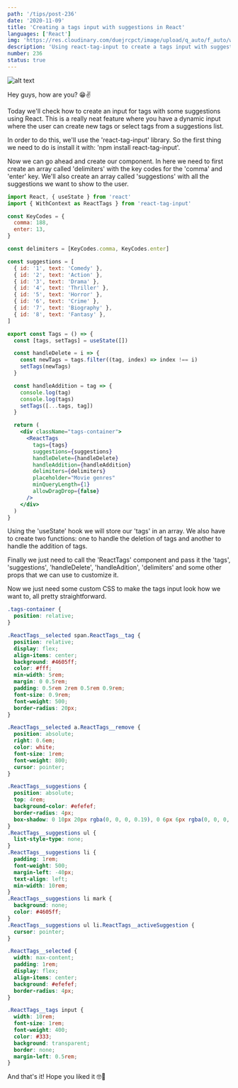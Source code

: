 ```yaml
---
path: '/tips/post-236'
date: '2020-11-09'
title: 'Creating a tags input with suggestions in React'
languages: ['React']
img: 'https://res.cloudinary.com/duejrcpct/image/upload/q_auto/f_auto/w_1000/v1604937497/tips/236-1_pr6zuh.png'
description: 'Using react-tag-input to create a tags input with suggestions'
number: 236
status: true
---
```


![alt text](https://res.cloudinary.com/duejrcpct/image/upload/q_auto/v1604937545/tips/236-2_sudfbo.gif 'Tags input in React')

Hey guys, how are you? 😁✌️

Today we'll check how to create an input for tags with some suggestions using React. This is a really neat feature where you have a dynamic input where the user can create new tags or select tags from a suggestions list.

In order to do this, we'll use the 'react-tag-input' library. So the first thing we need to do is install it with: 'npm install react-tag-input'.

Now we can go ahead and create our component. In here we need to first create an array called 'delimiters' with the key codes for the 'comma' and 'enter' key. We'll also create an array called 'suggestions' with all the suggestions we want to show to the user.

```jsx
import React, { useState } from 'react'
import { WithContext as ReactTags } from 'react-tag-input'

const KeyCodes = {
  comma: 188,
  enter: 13,
}

const delimiters = [KeyCodes.comma, KeyCodes.enter]

const suggestions = [
  { id: '1', text: 'Comedy' },
  { id: '2', text: 'Action' },
  { id: '3', text: 'Drama' },
  { id: '4', text: 'Thriller' },
  { id: '5', text: 'Horror' },
  { id: '6', text: 'Crime' },
  { id: '7', text: 'Biography' },
  { id: '8', text: 'Fantasy' },
]

export const Tags = () => {
  const [tags, setTags] = useState([])

  const handleDelete = i => {
    const newTags = tags.filter((tag, index) => index !== i)
    setTags(newTags)
  }

  const handleAddition = tag => {
    console.log(tag)
    console.log(tags)
    setTags([...tags, tag])
  }

  return (
    <div className="tags-container">
      <ReactTags
        tags={tags}
        suggestions={suggestions}
        handleDelete={handleDelete}
        handleAddition={handleAddition}
        delimiters={delimiters}
        placeholder="Movie genres"
        minQueryLength={1}
        allowDragDrop={false}
      />
    </div>
  )
}
```

Using the 'useState' hook we will store our 'tags' in an array. We also have to create two functions: one to handle the deletion of tags and another to handle the addition of tags.

Finally we just need to call the 'ReactTags' component and pass it the 'tags', 'suggestions', 'handleDelete', 'handleAdition', 'delimiters' and some other props that we can use to customize it.

Now we just need some custom CSS to make the tags input look how we want to, all pretty straightforward.

```css
.tags-container {
  position: relative;
}

.ReactTags__selected span.ReactTags__tag {
  position: relative;
  display: flex;
  align-items: center;
  background: #4605ff;
  color: #fff;
  min-width: 5rem;
  margin: 0 0.5rem;
  padding: 0.5rem 2rem 0.5rem 0.9rem;
  font-size: 0.9rem;
  font-weight: 500;
  border-radius: 20px;
}

.ReactTags__selected a.ReactTags__remove {
  position: absolute;
  right: 0.6em;
  color: white;
  font-size: 1rem;
  font-weight: 800;
  cursor: pointer;
}

.ReactTags__suggestions {
  position: absolute;
  top: 4rem;
  background-color: #efefef;
  border-radius: 4px;
  box-shadow: 0 10px 20px rgba(0, 0, 0, 0.19), 0 6px 6px rgba(0, 0, 0, 0.23);
}
.ReactTags__suggestions ul {
  list-style-type: none;
}
.ReactTags__suggestions li {
  padding: 1rem;
  font-weight: 500;
  margin-left: -40px;
  text-align: left;
  min-width: 10rem;
}
.ReactTags__suggestions li mark {
  background: none;
  color: #4605ff;
}
.ReactTags__suggestions ul li.ReactTags__activeSuggestion {
  cursor: pointer;
}

.ReactTags__selected {
  width: max-content;
  padding: 1rem;
  display: flex;
  align-items: center;
  background: #efefef;
  border-radius: 4px;
}

.ReactTags__tags input {
  width: 10rem;
  font-size: 1rem;
  font-weight: 400;
  color: #333;
  background: transparent;
  border: none;
  margin-left: 0.5rem;
}
```

And that's it! Hope you liked it 🤓🙏
